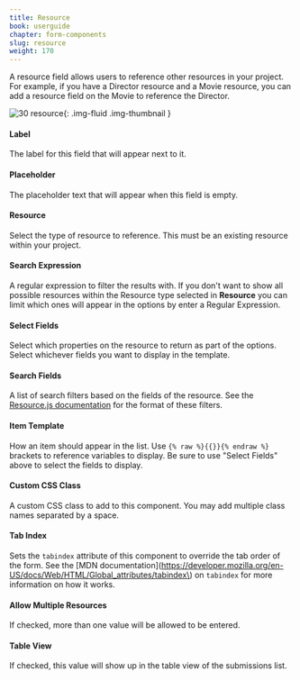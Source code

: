 ```yaml
---
title: Resource
book: userguide
chapter: form-components
slug: resource
weight: 170
---
```

A resource field allows users to reference other resources in your project. For example, if you have a Director resource and a Movie resource, you can add a resource field on the Movie to reference the Director.

![30 resource](https://cloud.githubusercontent.com/assets/13321142/13097244/30611e4a-d4e5-11e5-8467-3c0756ddc553.png){: .img-fluid .img-thumbnail }

#### Label

The label for this field that will appear next to it.

#### Placeholder

The placeholder text that will appear when this field is empty.

#### Resource

Select the type of resource to reference. This must be an existing resource within your project.

#### Search Expression

A regular expression to filter the results with. If you don't want to show all possible resources within the Resource type selected in **Resource** you can limit which ones will appear in the options by enter a Regular Expression.

#### Select Fields

Select which properties on the resource to return as part of the options. Select whichever fields you want to display in the template.

#### Search Fields

A list of search filters based on the fields of the resource. See the [Resource.js documentation](https://github.com/travist/resourcejs#filtering-the-results) for the format of these filters.

#### Item Template

How an item should appear in the list. Use `{% raw %}{{}}{% endraw %}` brackets to reference variables to display. Be sure to use "Select Fields" above to select the fields to display.

#### Custom CSS Class

A custom CSS class to add to this component. You may add multiple class names separated by a space.

#### Tab Index

Sets the `tabindex` attribute of this component to override the tab order of the form. See the [MDN documentation](https://developer.mozilla.org/en-US/docs/Web/HTML/Global_attributes/tabindex\) on `tabindex` for more information on how it works.

#### Allow Multiple Resources

If checked, more than one value will be allowed to be entered.

#### Table View

If checked, this value will show up in the table view of the submissions list.


